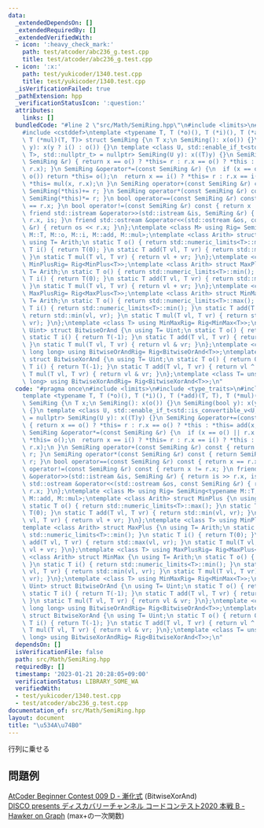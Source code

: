 ```yaml
---
data:
  _extendedDependsOn: []
  _extendedRequiredBy: []
  _extendedVerifiedWith:
  - icon: ':heavy_check_mark:'
    path: test/atcoder/abc236_g.test.cpp
    title: test/atcoder/abc236_g.test.cpp
  - icon: ':x:'
    path: test/yukicoder/1340.test.cpp
    title: test/yukicoder/1340.test.cpp
  _isVerificationFailed: true
  _pathExtension: hpp
  _verificationStatusIcon: ':question:'
  attributes:
    links: []
  bundledCode: "#line 2 \"src/Math/SemiRing.hpp\"\n#include <limits>\n#include <type_traits>\n\
    #include <cstddef>\ntemplate <typename T, T (*o)(), T (*i)(), T (*add)(T, T),\
    \ T (*mul)(T, T)> struct SemiRing {\n T x;\n SemiRing(): x(o()) {}\n SemiRing(bool\
    \ y): x(y ? i() : o()) {}\n template <class U, std::enable_if_t<std::is_convertible_v<U,\
    \ T>, std::nullptr_t> = nullptr> SemiRing(U y): x((T)y) {}\n SemiRing &operator+=(const\
    \ SemiRing &r) { return x == o() ? *this= r : r.x == o() ? *this : *this= add(x,\
    \ r.x); }\n SemiRing &operator*=(const SemiRing &r) {\n  if (x == o() || r.x ==\
    \ o()) return *this= o();\n  return x == i() ? *this= r : r.x == i() ? *this :\
    \ *this= mul(x, r.x);\n }\n SemiRing operator+(const SemiRing &r) const { return\
    \ SemiRing(*this)+= r; }\n SemiRing operator*(const SemiRing &r) const { return\
    \ SemiRing(*this)*= r; }\n bool operator==(const SemiRing &r) const { return x\
    \ == r.x; }\n bool operator!=(const SemiRing &r) const { return x != r.x; }\n\
    \ friend std::istream &operator>>(std::istream &is, SemiRing &r) { return is >>\
    \ r.x, is; }\n friend std::ostream &operator<<(std::ostream &os, const SemiRing\
    \ &r) { return os << r.x; }\n};\ntemplate <class M> using Rig= SemiRing<typename\
    \ M::T, M::o, M::i, M::add, M::mul>;\ntemplate <class Arith> struct MinPlus {\n\
    \ using T= Arith;\n static T o() { return std::numeric_limits<T>::max(); }\n static\
    \ T i() { return T(0); }\n static T add(T vl, T vr) { return std::min(vl, vr);\
    \ }\n static T mul(T vl, T vr) { return vl + vr; }\n};\ntemplate <class T> using\
    \ MinPlusRig= Rig<MinPlus<T>>;\ntemplate <class Arith> struct MaxPlus {\n using\
    \ T= Arith;\n static T o() { return std::numeric_limits<T>::min(); }\n static\
    \ T i() { return T(0); }\n static T add(T vl, T vr) { return std::max(vl, vr);\
    \ }\n static T mul(T vl, T vr) { return vl + vr; }\n};\ntemplate <class T> using\
    \ MaxPlusRig= Rig<MaxPlus<T>>;\ntemplate <class Arith> struct MinMax {\n using\
    \ T= Arith;\n static T o() { return std::numeric_limits<T>::max(); }\n static\
    \ T i() { return std::numeric_limits<T>::min(); }\n static T add(T vl, T vr) {\
    \ return std::min(vl, vr); }\n static T mul(T vl, T vr) { return std::max(vl,\
    \ vr); }\n};\ntemplate <class T> using MinMaxRig= Rig<MinMax<T>>;\ntemplate <class\
    \ Uint> struct BitwiseOrAnd {\n using T= Uint;\n static T o() { return 0; }\n\
    \ static T i() { return T(-1); }\n static T add(T vl, T vr) { return vl | vr;\
    \ }\n static T mul(T vl, T vr) { return vl & vr; }\n};\ntemplate <class T= unsigned\
    \ long long> using BitwiseOrAndRig= Rig<BitwiseOrAnd<T>>;\ntemplate <class Uint>\
    \ struct BitwiseXorAnd {\n using T= Uint;\n static T o() { return 0; }\n static\
    \ T i() { return T(-1); }\n static T add(T vl, T vr) { return vl ^ vr; }\n static\
    \ T mul(T vl, T vr) { return vl & vr; }\n};\ntemplate <class T= unsigned long\
    \ long> using BitwiseXorAndRig= Rig<BitwiseXorAnd<T>>;\n"
  code: "#pragma once\n#include <limits>\n#include <type_traits>\n#include <cstddef>\n\
    template <typename T, T (*o)(), T (*i)(), T (*add)(T, T), T (*mul)(T, T)> struct\
    \ SemiRing {\n T x;\n SemiRing(): x(o()) {}\n SemiRing(bool y): x(y ? i() : o())\
    \ {}\n template <class U, std::enable_if_t<std::is_convertible_v<U, T>, std::nullptr_t>\
    \ = nullptr> SemiRing(U y): x((T)y) {}\n SemiRing &operator+=(const SemiRing &r)\
    \ { return x == o() ? *this= r : r.x == o() ? *this : *this= add(x, r.x); }\n\
    \ SemiRing &operator*=(const SemiRing &r) {\n  if (x == o() || r.x == o()) return\
    \ *this= o();\n  return x == i() ? *this= r : r.x == i() ? *this : *this= mul(x,\
    \ r.x);\n }\n SemiRing operator+(const SemiRing &r) const { return SemiRing(*this)+=\
    \ r; }\n SemiRing operator*(const SemiRing &r) const { return SemiRing(*this)*=\
    \ r; }\n bool operator==(const SemiRing &r) const { return x == r.x; }\n bool\
    \ operator!=(const SemiRing &r) const { return x != r.x; }\n friend std::istream\
    \ &operator>>(std::istream &is, SemiRing &r) { return is >> r.x, is; }\n friend\
    \ std::ostream &operator<<(std::ostream &os, const SemiRing &r) { return os <<\
    \ r.x; }\n};\ntemplate <class M> using Rig= SemiRing<typename M::T, M::o, M::i,\
    \ M::add, M::mul>;\ntemplate <class Arith> struct MinPlus {\n using T= Arith;\n\
    \ static T o() { return std::numeric_limits<T>::max(); }\n static T i() { return\
    \ T(0); }\n static T add(T vl, T vr) { return std::min(vl, vr); }\n static T mul(T\
    \ vl, T vr) { return vl + vr; }\n};\ntemplate <class T> using MinPlusRig= Rig<MinPlus<T>>;\n\
    template <class Arith> struct MaxPlus {\n using T= Arith;\n static T o() { return\
    \ std::numeric_limits<T>::min(); }\n static T i() { return T(0); }\n static T\
    \ add(T vl, T vr) { return std::max(vl, vr); }\n static T mul(T vl, T vr) { return\
    \ vl + vr; }\n};\ntemplate <class T> using MaxPlusRig= Rig<MaxPlus<T>>;\ntemplate\
    \ <class Arith> struct MinMax {\n using T= Arith;\n static T o() { return std::numeric_limits<T>::max();\
    \ }\n static T i() { return std::numeric_limits<T>::min(); }\n static T add(T\
    \ vl, T vr) { return std::min(vl, vr); }\n static T mul(T vl, T vr) { return std::max(vl,\
    \ vr); }\n};\ntemplate <class T> using MinMaxRig= Rig<MinMax<T>>;\ntemplate <class\
    \ Uint> struct BitwiseOrAnd {\n using T= Uint;\n static T o() { return 0; }\n\
    \ static T i() { return T(-1); }\n static T add(T vl, T vr) { return vl | vr;\
    \ }\n static T mul(T vl, T vr) { return vl & vr; }\n};\ntemplate <class T= unsigned\
    \ long long> using BitwiseOrAndRig= Rig<BitwiseOrAnd<T>>;\ntemplate <class Uint>\
    \ struct BitwiseXorAnd {\n using T= Uint;\n static T o() { return 0; }\n static\
    \ T i() { return T(-1); }\n static T add(T vl, T vr) { return vl ^ vr; }\n static\
    \ T mul(T vl, T vr) { return vl & vr; }\n};\ntemplate <class T= unsigned long\
    \ long> using BitwiseXorAndRig= Rig<BitwiseXorAnd<T>>;\n"
  dependsOn: []
  isVerificationFile: false
  path: src/Math/SemiRing.hpp
  requiredBy: []
  timestamp: '2023-01-21 20:28:05+09:00'
  verificationStatus: LIBRARY_SOME_WA
  verifiedWith:
  - test/yukicoder/1340.test.cpp
  - test/atcoder/abc236_g.test.cpp
documentation_of: src/Math/SemiRing.hpp
layout: document
title: "\u534A\u74B0"
---
```

行列に乗せる
## 問題例
[AtCoder Beginner Contest 009 D - 漸化式](https://atcoder.jp/contests/abc009/tasks/abc009_4) (BitwiseXorAnd) \
[DISCO presents ディスカバリーチャンネル コードコンテスト2020 本戦 B - Hawker on Graph](https://atcoder.jp/contests/ddcc2020-final/tasks/ddcc2020_final_b) (max+の一次関数)